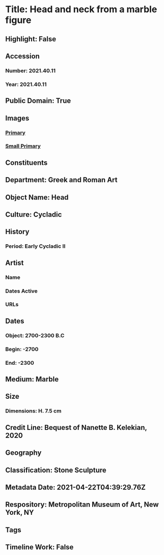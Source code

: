 # Title: Head and neck from a marble figure
## Highlight: False
## Accession
### Number: 2021.40.11
### Year: 2021.40.11
## Public Domain: True
## Images
### [Primary](https://images.metmuseum.org/CRDImages/gr/original/KN213.jpg)
### [Small Primary](https://images.metmuseum.org/CRDImages/gr/web-large/KN213.jpg)
## Constituents
## Department: Greek and Roman Art
## Object Name: Head
## Culture: Cycladic
## History
### Period: Early Cycladic II
## Artist
### Name
### Dates Active
### URLs
## Dates
### Object: 2700-2300 B.C
### Begin: -2700
### End: -2300
## Medium: Marble
## Size
### Dimensions: H. 7.5 cm
## Credit Line: Bequest of Nanette B. Kelekian, 2020
## Geography
## Classification: Stone Sculpture
## Metadata Date: 2021-04-22T04:39:29.76Z
## Respository: Metropolitan Museum of Art, New York, NY
## Tags
## Timeline Work: False